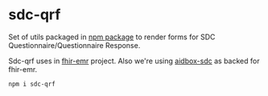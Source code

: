 # sdc-qrf

Set of utils packaged in [npm package](https://www.npmjs.com/package/sdc-qrf) to render forms for SDC Questionnaire/Questionnaire Response.

Sdc-qrf uses in [fhir-emr](https://github.com/beda-software/fhir-emr) project. Also we're using [aidbox-sdc](https://github.com/beda-software/aidbox-sdc) as backed for fhir-emr.

```sh
npm i sdc-qrf
```
